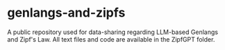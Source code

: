 # genlangs-and-zipfs
A public repository used for data-sharing regarding LLM-based Genlangs and Zipf's Law.
All text files and code are available in the ZipfGPT folder.
